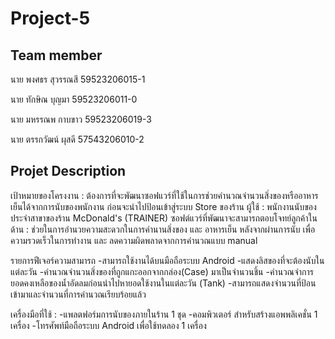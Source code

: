 # Project-5

## Team member
  นาย พงศธร สุวรรณสี 59523206015-1

  นาย ทักษิณ บุญมา 59523206011-0

  นาย มหรรณพ กาบขาว 59523206019-3

  นาย ตรรกวัฒน์ ผุสดี 57543206010-2 

## Projet Description
เป้าหมายของโครงงาน :
  ต้องการที่จะพัฒนาซอฟแวร์ที่ใช้ในการช่วยคำนวณจำนวนสิ่งของหรืออาหารเย็นได้จากการนับของพนักงาน ก่อนจะนำไปป้อนเข้าสู่ระบบ Store ของร้าน
ผู้ใช้ :
  พนักงานนับของประจำสาขาของร้าน McDonald's (TRAINER)
ซอฟต์แวร์ที่พัฒนาจะสามารถตอบโจทย์ลูกค้าในด้าน :
ช่วยในการอำนวยความสะดวกในการคำนานสิ่งของ และ อาหารเย็น หลังจากผ่านการนับ เพื่อความรวดเร็วในการทำงาน และ ลดความผิดพลาดจากการคำนวณแบบ manual


รายการฟีเจอร์ความสามารถ
  -สามารถใช้งานได้บนมือถือระบบ Android
  -แสดงลิสของที่จะต้องนับในแต่ละวัน
  -คำนวณจำนวนสิ่งของที่ถูกแกะออกจากกล่อง(Case) มาเป็นจำนวนชิ้น
  -คำนวณจำการยอดคงเหลือของน้ำอัดลมก่อนนำไปหายอดใช้งานในแต่ละวัน (Tank)
  -สามารถแสดงจำนวนที่ป้อนเข้ามาและจำนวนที่การคำนวณเรียบร้อยแล้ว


เครื่องมือที่ใช้ :
  -แพลตฟอร์มการนับของภายในร้าน	1 ชุด
  -คอมพิวเตอร์ สำหรับสร้างแอพพลิเคชั่น 1 เครื่อง
  -โทรศัพท์มือถือระบบ Android เพื่อใช้ทดลอง 1 เครื่อง

